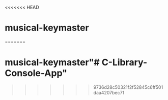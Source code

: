 <<<<<<< HEAD
# musical-keymaster 
=======
# musical-keymaster"# C-Library-Console-App" 
>>>>>>> 9736d28c50321f2f52845c6ff501daa4207bec71
